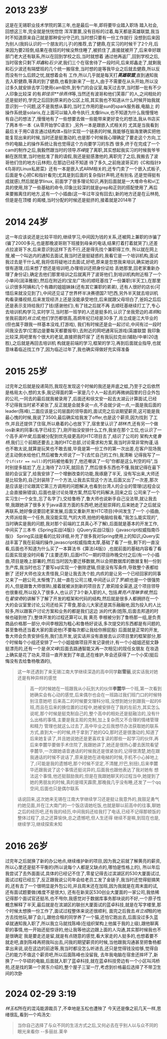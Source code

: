 # 2013 23岁
这是在无锡职业技术学院的第三年,也是最后一年,即将要毕业踏入职场 踏入社会,回想这三年,完全就是恍恍惚惚 浑浑噩噩,没有目标的过着,每天都是英雄联盟,我当时不知道原来自己就是那种安分守己的,当时想只要有一份工作就行
没想到后来因为别人(我妈认识的一个朋友的儿子)的推荐,去了健鼎,在实习的时候干了2个月,后来因为要2班倒,结果在夜班的时候没熬住睡了,被抓住了,直接就被开了,后来幸好跟部门老大还有联系,所以在回到学校之后,当时就想着
通过他再返厂,回到学校之后,当时宿舍只剩下*郑鑫*和*石少波*,我们三个在宿舍待了一段时间,后来郑鑫走了,就剩我和石少波还有隔壁班的几个统一搬宿舍,当时想的是等我毕业之后就去健鼎,所以反而没有什么后顾之忧,就想着会有
工作,所以几乎就是每天打***英雄联盟***,直到通知我去入职健鼎,等真的到了健鼎,也看到新来了一批人,由于不需要在从头开始,所以没过多久就安排去学习使用cam软件,到专门的会议室,每天过去学,当时那一批有不少人印象比较深
的有*郭佳宗**徐燕伟*等,当然还有波哥和他们芙蓉厂的人,之间相处的还是挺好的,学完之后回到原来的办公区上班,其实我也不知道从什么时候开始我就意识到一个问题,这不是我想从事的,当时工作用的是sun的spark服务器,电脑上
的操作系统是solaris,在上面可以输入命令执行,太像linux,也不知道为什么我慢慢地有自己的想法了,慢慢地有了一些想要去做一些能带来更好变化的想法,我从书店买了两本书一本《从零开始学C语言》,另外一本是跟嵌入式相关的
尤其是当我看到最后关于用C语言通过结构体+指针实现一个链表的时候,我能够在脑海里确实把他能复现出来的时候,当时还是挺激动的,也是那个时候我心理确定了要走这个方向,工作的电脑上的操作系统让我也觉得这个方向要学习的东西
很多,终于在完成了一个cam的制作之后,我毅然跟当时的领导*苏峰*提了离职,其实想起我实习的时候我爷爷躺在医院里,当时他批准了我的请假,我还是挺感激他的,离职完了之后,我搬去了波哥他们住的地方(云林苑),在那边已经不知道
待了多久,之前拖波哥买的《C和指针》《鸟哥的Linux私房菜》还有一本是嵌入式ARM相关的,还专门卖了一个嵌入式板子,后面是专心把C和指针看完(尤其是到后面的复杂指针声明,还有别名 还是觉得挺有成就感),然后就是学linux,
前面学了很多理论知识,再到后面就是一大堆命令和vi工具的使用,除了一些基础的命令,印象比较深的就是grep和正则的搭配使用了,再后来要搬离住的地方,这有一个小插曲(这一年过年没有回去),新的地方还是在云林苑,但是是在顶楼
的阁楼,当时分配的时候还是挺挤的,接着就是2014年了
# 2014 24岁
这一年应该说还是比较平坦的,继续学习,中间因为钱的关系,还被网上兼职的诈骗了(骗了2000多元,也是那晚波哥刚下班接到母亲的电话,结果打着打着就哭了),还差点拉波哥下水,后来意识到这样下去不行,还是得先找个兼职得工作,
所以就在网上搜,被一个叫达内的通知去面试,我当时还是挺疑惑的,我看它是一个培训机构,面试我过去是干什么呢,我将信将疑地过去面试,好吧,原来是忽悠我来培训,确实她说的很有道理,(后来想了想还是培训吧,办理培训还把身份证给
丢她那里,回老家重新办理了身份证),确定去他们那里培训之后就离开了波哥他们,到培训机构附近租了一个小单间(润泽雅居),然后在附近的(宝龙广场)的顺旺基找了一份兼职(半天工),在那里认识很多阿姨和几个有趣的姐姐妹妹(还有其它兼职的弟弟),
还有人很好的店长(可惜后来就没见到了),中间还见证了世界杯半决赛德国7:1巴西,另外半天就去培训机构看录播视频,后来发现经济上还是没能承受地住,后来就跟父母坦白了,爸妈之后后还是表示支持给我打了钱(感谢他们),有了钱之后就不再
去顺旺基继续打工了,专心去培训机构学习,实时学习,当时那一班学的人还是挺多的,认识了坐我旁边的*高炯*和坐我前面的*肖立成*,他们学历都很高,高炯年纪已经是30多了,肖立成是江大毕业的(但也属于跟我一样基本没戏,打游戏),
我们有时候还是会一起讨论,中间有过一段时间我没去学(它那边是要每天都要报导),去附近的网吧通宵玩游戏(英雄联盟 我印象比较深,网吧里有个很大的老鼠,直接把我吓尿了 还有我玩拉克丝(辅助/中单)20连胜),之后就是再回去培训机
构就是前端的学习,框架的学习,再到后面就业指导,也就意味着临近找工作了,因为临近过年了,我也确实得做好充实得准备
# 2015 25岁
过完年之后就是投递简历,我现在发现这个时候的我还是井底之蛙,乃至于之后依然是格局太小,想的太多,我记得面的第一家是几个人一起去的再微纳园里的日企外包的公司,一同去的最后就我被录用了,后面还和徐文安一起去太湖云计算面试,已经
不记得我当时紧不紧张了,反正就是会就多说一点,不会就少说一点,一面是我后面的leader(陈峰),二面应该是公司层面的领导面的,面试完之后谈期望薪资,这可能是我最心愧的时候,我说了3500,最后确实给我发了offer,也是这个薪资,因为找到
了工作,并且还提供了住宿,所以悬着的心也放下了,宿舍里认识了*胡林杰*,还有另一个做ios新来的同事(名字已经忘了),刚开始没安排什么工作,我坐在那个工位,也认识了一个高手*吴叶俊*,后面被分配到优先级更高的HTC项目去了,结识了公司的
架构大佬*鲁杨*,我们三个前期还要去上海的HTC总部,讨论需求和方案,我当时非常非常拘谨,话也不敢太说,就算是玩笑也不敢去接,毕竟是第一份工作的第一次出差,在客户现场我还主动倒水给他们,然后被鲁大师说了一下(去忙自己的工作),我清晰
记得我写了一个`if(str == null)`的代码被他看到了,他还嘲讽了一句"你都是这么判空的吗",当时别提多尴尬了,在上海待了2/3天,就回去了,然后很多东西也不懂,我就记得在最下层的会议室了,给我安排了一个增删改查的功能,我琢磨了半天,
没有写出来,大师还是比较急的,自己封装除了一个方法,让我去实现这个方法,后面又出了一次差,那次是应该是讨论跟其它第三方调用的问题解决,也看到台湾人的企业的管理(远程会议上会直接揪错误),后面也是讨论处理方案,然后写代码解决,回来之后
公司来了一个实习生(一个女生,忘了名字了),交给鲁杨了,鲁大师也说新手自己没法带,就让我去带,我跟她讲了很多关于java语言方面的东西吧,她还挺崇拜的,后来她走了之后就没再联系,她好像说要回老家发展,后面又重新开发HTC项目(中间发生了一个
小插曲,大师派给我一个任务,我没能实现,气的大师,拍他的电脑给我看,"我怎么能实现的",当时确实是我的问题,我对那个前端的工具真心不了解),后面就是基本的开发工作,中间买了三本书《Spring实战(4版)》《jQuery实战(2版)》《javascript权威指南(5版)》
Spring实战是看的比较详细,补充了很多我对Spring使用上的知识,jQuery实战丰富了我在前端的操作,javascript权威指南太厚,基础了看了一些,剩下的一直没看,后面也不知道为什么买了一本算法书《算法(4版)》,也就前面的基础内容看了看
后面实现是没时间看了(主要还厚),后面HTC一期的项目昨晚交付之后(有一个小插曲,项目是晚上部署的,然后当时因为要迁移数据,所以会把数据库的数据复制一份到生产库,我当时也忘了要写sql实现一个删除逻辑,但是没有写条件,导致整个表都给删了
还好大师也没太责怪我,只是让我去洗个脸,内疚的是让另一个已经回家的同事又来了一趟公司,太惭愧了),就一直在公司三楼,中间还认识了*罗威*(也是一个很强势的人,但是跟鲁大师很熟),接着就被派到新的项目去了,歌莉娅全渠道,这个项目领导也很重视,所以投入了很多人,也认识了3个新入职的人,
包括*黄亮*_卢茂琳_*李根*,然后在*翟俊奇*的讲解下了解了开发的框架和代码的结构,然后就是很多人都拥挤在一个大的会议室里讨论,公司还给买了零食,那会儿大家还是其乐融融地,因为投入的人比较多,所以跟客户讨论方案和业务的都是我们这边
派的代表(姓陈,后面去邦道的时候也碰到他了),整体开发的过程还算可以,我 黄亮 李根被分到了鲁杨那一组,是负责商品价格那一部分,中间李根因为粗心和鲁杨好说话,多次提交的东西都是有问题的,甚至鲁杨还当着大家的面说他(不要每次都让我给你擦屁股)
后面就是正常的开发,鲁大师会负责安排任务,我们去开发,说实话并没有直接去认识项目里的框架部分,那个时候每个小组还安排了一个小姐姐做项目开发记录统计,有一个小姐姐还挺文静挺漂亮的,还有一个是*张文峰*(后面去路通智能又再一次相见)的现任女朋友
在妆造上确实是花了功夫,项目一直开发到了年底,还在维护,年会还获得了一个小奖(挺后悔没有去给鲁杨敬酒的),
> 这一年还遇到了来无锡江南大学继续深造的高中同学**赵雪丽**,说实话我对她还是有种异样的感觉
>> 高一的时候她在一班跟我从小玩到大的伙伴**李麓华**一个班,第一次看到她确实会有心动的感觉,后来偶尔也会在一班路过我们班门口的时候特别注意她吧
>> 后来高二的时候要文理科分班,没想到她分到跟我一起的6班,而且在后来的换位置的过程中,她被安排在了我的左前方,其实怎么说呢,那个时候是挺克制自己的,整个高中的相处还是挺融洽的,没有什么出格的事情,主要是我主观的克制,加上复杂而又不合理的情绪管理和精力
>> 管理也就这么过去了,高中毕业之后我想尽办法获取她的联系方式,直到大一的时候,终于拿到了她的QQ,那时还是很激动的,知道了后来她复读了,并且她说她还是更喜欢复读的那些一起学习的伙伴,再后来李麓华要做手术住院了,我跟她讲了,她还是很热心要去医院看望
>> 李麓华,一次跟她语音通话的时候我还是很紧张的,记得很清楚,她在跟我通话的时候不说话了,原来是她在进电梯的时候,手机不小心掉地上了,(可能是我的遗憾吧,那个时候不坚定,不清醒,拧巴,别扭),后来李麓华还跟我说了这个事情还挺诧异的,后面我也跟他表达了我对她有
>> 想法这个事情,他还挺鼓励我的,但是在我跟她聊天的过程当中,她提到了她的男朋友的时候,真的是晴天霹雳,那晚我几乎没有睡,还发了一个qq空间,后面也只是偶尔联系
> 
> 话说回来,这次她来无锡在江南大学继续学习还是挺让我意外的,我鼓足勇气约她见面,并在江大南门的一个饭店请她吃饭,也就是聊以前高中的往事,聊她之后的经历吧,还有我的经历,中间我妈还给我打了电话,已经不记得那顿饭的整体过程了,总之还算愉快,总之遗憾吧,但人生还得
> 继续不是嘛,到现在也是,继续学习,继续探索未知
# 2016 26岁
过完年之后就换了新的办公地点,继续维护新的项目,因为我之前就了解黄亮的薪资,所以心里还是挺不平衡的(所以说每个人都是又缺点的,哪怕是性格上的),
所以年后我尝试了去外面面试,具体的已经记不住了,零星记得去过滨湖区的530大厦面试过,面试过程已经忘了,反正跟我说公司年会给老员工发了金链子,我当时还觉得挺搞笑的,还有去了一个很明显是外包公司,并且周末还在加班,因为我就是在周末面的试,还有面试题要做(难度不是很大),
还有在新吴区530创业大厦面的一家公司,我依稀记得那个面试官还挺吊,也不甩你,我感觉对于数据库事务那块说的不好,一个原子性概念解释了半天,最后就是在滨湖区的联创大厦面试的蓝卓科技,就是在写字楼里,那个时候太想换一份工作了,面试过程整体来说还很顺利,
面完之后我去*肖立成*租的地方去找他玩,聊了会儿,跟他合租的同学养了一个猫,还怕它跑出去,后面没过多久蓝卓就通知我入职了,所以我立马就找陈峰(在组织架构上他属于我的上级),跟他聊离职的事情,他一开始还挺惊讶的,他让我等他这边跟上面的人沟通,其实那时候我也不是很确定
我是要走还是留,就是有点随意的感觉,看大家走的人挺多的,也想着要不就走吧,直到陈峰再把我叫出去,问我的期望薪资的时候,当他跟我沟通甚至把鲁杨都拿出来说,说在这边的前途等,我当时都没怎么听进去,还只是觉得钱没给够,觉得自己的能力不值这个薪资吧,所以后面陈峰也没留我,
去年我电脑在宿舍还摔坏了,新换了一个华硕的电脑,后面就入职了蓝卓科技,就在蓝卓科技旁边有一个小区叫鸿桥苑,还是找的第一个房东介绍的,整个屋子三室一厅,考虑到价格最后选择了不带卫生间的次卧




# 2024 02-29 3:19
*林玉松*所在的混沌能源裁员了,不幸地是玉松也遭殃了
今天还是像之前几天一样,思绪很乱,看到一个鸡汤文:
> 当你自己选择了与众不同的生活方式之后,又何必去在乎别人以与众不同的眼光来看你
>                                                   --多丽丝.莱辛
